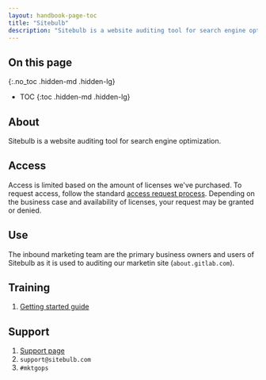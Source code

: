 ```yaml
---
layout: handbook-page-toc
title: "Sitebulb"
description: "Sitebulb is a website auditing tool for search engine optimization."
---
```


## On this page
{:.no_toc .hidden-md .hidden-lg}

- TOC
{:toc .hidden-md .hidden-lg}

## About

Sitebulb is a website auditing tool for search engine optimization.

## Access

Access is limited based on the amount of licenses we've purchased. To request access, follow the standard [access request process](https://about.gitlab.com/handbook/business-technology/team-member-enablement/onboarding-access-requests/access-requests/). Depending on the business case and availability of licenses, your request may be granted or denied. 

## Use

The inbound marketing team are the primary business owners and users of Sitebulb as it is used to auditing our marketin site (`about.gitlab.com`). 

## Training

1. [Getting started guide](https://sitebulb.com/documentation/getting-started/)

## Support

1. [Support page](https://sitebulb.com/support/)
1. `support@sitebulb.com`
1. `#mktgops`
